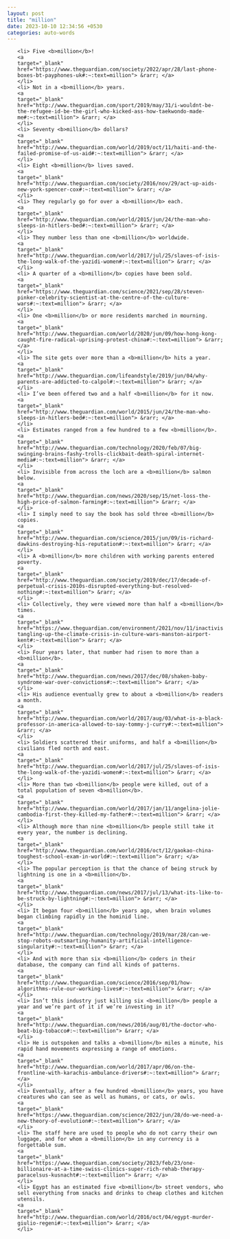 ```yaml
---
layout: post
title: "million"
date: 2023-10-10 12:34:56 +0530
categories: auto-words
---
```

<ol>

    <li> Five <b>million</b>!
    <a 
    target="_blank" 
    href="https://www.theguardian.com/society/2022/apr/28/last-phone-boxes-bt-payphones-uk#:~:text=million"> &rarr; </a>
    </li>
    <li> Not in a <b>million</b> years.
    <a 
    target="_blank" 
    href="http://www.theguardian.com/sport/2019/may/31/i-wouldnt-be-the-refugee-id-be-the-girl-who-kicked-ass-how-taekwondo-made-me#:~:text=million"> &rarr; </a>
    </li>
    <li> Seventy <b>million</b> dollars?
    <a 
    target="_blank" 
    href="http://www.theguardian.com/world/2019/oct/11/haiti-and-the-failed-promise-of-us-aid#:~:text=million"> &rarr; </a>
    </li>
    <li> Eight <b>million</b> lives saved.
    <a 
    target="_blank" 
    href="http://www.theguardian.com/society/2016/nov/29/act-up-aids-new-york-spencer-cox#:~:text=million"> &rarr; </a>
    </li>
    <li> They regularly go for over a <b>million</b> each.
    <a 
    target="_blank" 
    href="http://www.theguardian.com/world/2015/jun/24/the-man-who-sleeps-in-hitlers-bed#:~:text=million"> &rarr; </a>
    </li>
    <li> They number less than one <b>million</b> worldwide.
    <a 
    target="_blank" 
    href="http://www.theguardian.com/world/2017/jul/25/slaves-of-isis-the-long-walk-of-the-yazidi-women#:~:text=million"> &rarr; </a>
    </li>
    <li> A quarter of a <b>million</b> copies have been sold.
    <a 
    target="_blank" 
    href="https://www.theguardian.com/science/2021/sep/28/steven-pinker-celebrity-scientist-at-the-centre-of-the-culture-wars#:~:text=million"> &rarr; </a>
    </li>
    <li> One <b>million</b> or more residents marched in mourning.
    <a 
    target="_blank" 
    href="http://www.theguardian.com/world/2020/jun/09/how-hong-kong-caught-fire-radical-uprising-protest-china#:~:text=million"> &rarr; </a>
    </li>
    <li> The site gets over more than a <b>million</b> hits a year.
    <a 
    target="_blank" 
    href="http://www.theguardian.com/lifeandstyle/2019/jun/04/why-parents-are-addicted-to-calpol#:~:text=million"> &rarr; </a>
    </li>
    <li> I’ve been offered two and a half <b>million</b> for it now.
    <a 
    target="_blank" 
    href="http://www.theguardian.com/world/2015/jun/24/the-man-who-sleeps-in-hitlers-bed#:~:text=million"> &rarr; </a>
    </li>
    <li> Estimates ranged from a few hundred to a few <b>million</b>.
    <a 
    target="_blank" 
    href="http://www.theguardian.com/technology/2020/feb/07/big-swinging-brains-fashy-trolls-clickbait-death-spiral-internet-media#:~:text=million"> &rarr; </a>
    </li>
    <li> Invisible from across the loch are a <b>million</b> salmon below.
    <a 
    target="_blank" 
    href="http://www.theguardian.com/news/2020/sep/15/net-loss-the-high-price-of-salmon-farming#:~:text=million"> &rarr; </a>
    </li>
    <li> I simply need to say the book has sold three <b>million</b> copies.
    <a 
    target="_blank" 
    href="http://www.theguardian.com/science/2015/jun/09/is-richard-dawkins-destroying-his-reputation#:~:text=million"> &rarr; </a>
    </li>
    <li> A <b>million</b> more children with working parents entered poverty.
    <a 
    target="_blank" 
    href="http://www.theguardian.com/society/2019/dec/17/decade-of-perpetual-crisis-2010s-disrupted-everything-but-resolved-nothing#:~:text=million"> &rarr; </a>
    </li>
    <li> Collectively, they were viewed more than half a <b>million</b> times.
    <a 
    target="_blank" 
    href="https://www.theguardian.com/environment/2021/nov/11/inactivists-tangling-up-the-climate-crisis-in-culture-wars-manston-airport-kent#:~:text=million"> &rarr; </a>
    </li>
    <li> Four years later, that number had risen to more than a <b>million</b>.
    <a 
    target="_blank" 
    href="http://www.theguardian.com/news/2017/dec/08/shaken-baby-syndrome-war-over-convictions#:~:text=million"> &rarr; </a>
    </li>
    <li> His audience eventually grew to about a <b>million</b> readers a month.
    <a 
    target="_blank" 
    href="http://www.theguardian.com/world/2017/aug/03/what-is-a-black-professor-in-america-allowed-to-say-tommy-j-curry#:~:text=million"> &rarr; </a>
    </li>
    <li> Soldiers scattered their uniforms, and half a <b>million</b> civilians fled north and east.
    <a 
    target="_blank" 
    href="http://www.theguardian.com/world/2017/jul/25/slaves-of-isis-the-long-walk-of-the-yazidi-women#:~:text=million"> &rarr; </a>
    </li>
    <li> More than two <b>million</b> people were killed, out of a total population of seven <b>million</b>.
    <a 
    target="_blank" 
    href="http://www.theguardian.com/world/2017/jan/11/angelina-jolie-cambodia-first-they-killed-my-father#:~:text=million"> &rarr; </a>
    </li>
    <li> Although more than nine <b>million</b> people still take it every year, the number is declining.
    <a 
    target="_blank" 
    href="http://www.theguardian.com/world/2016/oct/12/gaokao-china-toughest-school-exam-in-world#:~:text=million"> &rarr; </a>
    </li>
    <li> The popular perception is that the chance of being struck by lightning is one in a <b>million</b>.
    <a 
    target="_blank" 
    href="http://www.theguardian.com/news/2017/jul/13/what-its-like-to-be-struck-by-lightning#:~:text=million"> &rarr; </a>
    </li>
    <li> It began four <b>million</b> years ago, when brain volumes began climbing rapidly in the hominid line.
    <a 
    target="_blank" 
    href="http://www.theguardian.com/technology/2019/mar/28/can-we-stop-robots-outsmarting-humanity-artificial-intelligence-singularity#:~:text=million"> &rarr; </a>
    </li>
    <li> And with more than six <b>million</b> coders in their database, the company can find all kinds of patterns.
    <a 
    target="_blank" 
    href="http://www.theguardian.com/science/2016/sep/01/how-algorithms-rule-our-working-lives#:~:text=million"> &rarr; </a>
    </li>
    <li> Isn’t this industry just killing six <b>million</b> people a year and we’re part of it if we’re investing in it?
    <a 
    target="_blank" 
    href="http://www.theguardian.com/news/2016/aug/01/the-doctor-who-beat-big-tobacco#:~:text=million"> &rarr; </a>
    </li>
    <li> He is outspoken and talks a <b>million</b> miles a minute, his rapid hand movements expressing a range of emotions.
    <a 
    target="_blank" 
    href="http://www.theguardian.com/world/2017/apr/06/on-the-frontline-with-karachis-ambulance-drivers#:~:text=million"> &rarr; </a>
    </li>
    <li> Eventually, after a few hundred <b>million</b> years, you have creatures who can see as well as humans, or cats, or owls.
    <a 
    target="_blank" 
    href="https://www.theguardian.com/science/2022/jun/28/do-we-need-a-new-theory-of-evolution#:~:text=million"> &rarr; </a>
    </li>
    <li> The staff here are used to people who do not carry their own luggage, and for whom a <b>million</b> in any currency is a forgettable sum.
    <a 
    target="_blank" 
    href="https://www.theguardian.com/society/2023/feb/23/one-billionaire-at-a-time-swiss-clinics-super-rich-rehab-therapy-paracelsus-kusnacht#:~:text=million"> &rarr; </a>
    </li>
    <li> Egypt has an estimated five <b>million</b> street vendors, who sell everything from snacks and drinks to cheap clothes and kitchen utensils.
    <a 
    target="_blank" 
    href="http://www.theguardian.com/world/2016/oct/04/egypt-murder-giulio-regeni#:~:text=million"> &rarr; </a>
    </li>